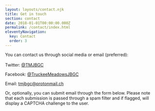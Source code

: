 ```yaml
---
layout: layouts/contact.njk
title: Get in touch
section: contact
date: 2018-01-01T00:00:00.000Z
permalink: /contact/index.html
eleventyNavigation:
  key: Contact
  order: 3
---
```

You can contact us through social media or email (preferred):\
\
Twitter: [@TMJBGC](https://twitter.com/TMJBGC)

Facebook: [@TruckeeMeadowsJBGC](https://www.facebook.com/TruckeeMeadowsJBGC)

Email: [tmjbgc@protonmail.ch](<tmjbgc@protonmail.ch?subject=Reaching out!>)

Or, optionally, you can submit email through the form below. Please note that each submission is passed through a spam filter and if flagged, will display a CAPTCHA challenge to the user.